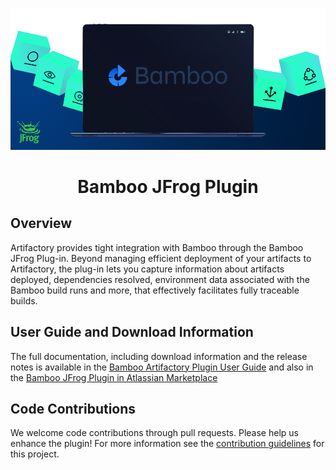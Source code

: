 [![](src/main/resources/images/intro.png)](#readme)

<div align="center">

# Bamboo JFrog Plugin

</div>

## Overview
Artifactory provides tight integration with Bamboo through the Bamboo JFrog Plug-in.
Beyond managing efficient deployment of your artifacts to Artifactory, the plug-in lets you capture information about artifacts deployed, dependencies resolved, environment data associated with the Bamboo build runs and more, that effectively facilitates fully traceable builds.

## User Guide and Download Information
The full documentation, including download information and the release notes is available in the [Bamboo Artifactory Plugin User Guide](http://www.jfrog.com/confluence/display/RTF/Bamboo+Artifactory+Plug-in)
and also in the [Bamboo JFrog Plugin in Atlassian Marketplace](https://plugins.atlassian.com/plugin/details/27818)

## Code Contributions
We welcome code contributions through pull requests. Please help us enhance the plugin!
For more information see the [contribution guidelines](CONTRIBUTING.md) for this project.
